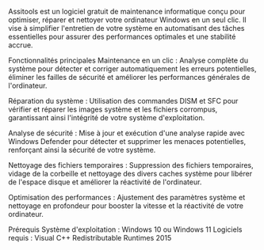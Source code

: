 Assitools est un logiciel gratuit de maintenance informatique conçu pour optimiser, réparer et nettoyer votre ordinateur Windows en un seul clic. Il vise à simplifier l'entretien de votre système en automatisant des tâches essentielles pour assurer des performances optimales et une stabilité accrue.

Fonctionnalités principales
Maintenance en un clic : Analyse complète du système pour détecter et corriger automatiquement les erreurs potentielles, éliminer les failles de sécurité et améliorer les performances générales de l'ordinateur.

Réparation du système : Utilisation des commandes DISM et SFC pour vérifier et réparer les images système et les fichiers corrompus, garantissant ainsi l'intégrité de votre système d'exploitation.

Analyse de sécurité : Mise à jour et exécution d'une analyse rapide avec Windows Defender pour détecter et supprimer les menaces potentielles, renforçant ainsi la sécurité de votre système.

Nettoyage des fichiers temporaires : Suppression des fichiers temporaires, vidage de la corbeille et nettoyage des divers caches système pour libérer de l'espace disque et améliorer la réactivité de l'ordinateur.

Optimisation des performances : Ajustement des paramètres système et nettoyage en profondeur pour booster la vitesse et la réactivité de votre ordinateur.

Prérequis
Système d'exploitation : Windows 10 ou Windows 11
Logiciels requis : Visual C++ Redistributable Runtimes 2015
